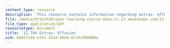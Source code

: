 ```yaml
---
content_type: resource
description: 'This resource contains information regarding extras: effusion.'
file: /media/https%3A/open-learning-course-data-rc.s3.amazonaws.com/12-744-marine-isotope-chemistry-fall-2012/8b827246e33332e4b6b90c54c09000ba_MIT12_744F12_Extras_effusn.pdf
file_type: application/pdf
resourcetype: Document
title: '12.744 Extras: Effusion'
uid: 8b827246-e333-32e4-b6b9-0c54c09000ba
---
```

